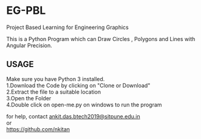 # EG-PBL
Project Based Learning for Engineering Graphics


This is a Python Program which can Draw Circles , Polygons and Lines with Angular Precision. 

USAGE
-----

Make sure you have Python 3 installed.                 
1.Download the Code by clicking on "Clone or Download"          
2.Extract the file to a suitable location                   
3.Open the Folder                               
4.Double click on open-me.py on windows to run the program         
                                                    
for help, contact ankit.das.btech2019@sitpune.edu.in                                                     
or                                    
https://github.com/nkitan
